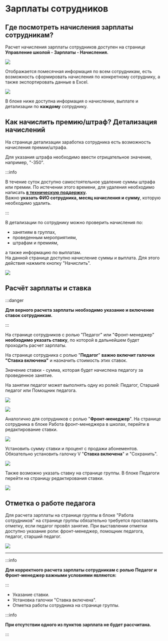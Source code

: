 # Зарплаты сотрудников

## Где посмотреть начисления зарплаты сотрудникам?

Расчет начисления зарплаты сотрудников доступен на странице **Управление школой - Зарплаты - Начисления.**

![](<../.gitbook/assets/image (8) (1).png>)

Отображается помесячная информация по всем сотрудникам, есть возможность сформировать   начисления по конкретному сотруднику, а также экспортировать данные в Excel.

![](<../.gitbook/assets/image (5) (1) (1) (1).png>)

В блоке ниже доступна информация о начислении, выплате и детализации по **каждому** сотруднику.

## Как начислить премию/штраф? Детализация начислений

На странице детализации заработка сотрудника есть возможность начисления премии/штрафа.

Для указания штрафа необходимо ввести отрицательное значение, например, "-350".

:::info

В течение суток доступно самостоятельное удаление суммы штрафа или премии. По истечении этого времени, для удаления необходимо написать [**в техническую поддержку**](https://forms.yandex.ru/cloud/6616c14090fa7b1819ba1116/?clckid=5aea2dcb)**.** \
Важно **указать ФИО сотрудника, месяц начисления и сумму**, которую необходимо удалить.

:::

В детализации по сотруднику можно проверить начисления по:

* занятиям в группах,
* проведенным мероприятиям,
* штрафам и премиям,

а также информацию по выплатам.\
На данной странице доступно начисление суммы и выплата. Для этого действия нажмите кнопку  "Начислить".

![](<../.gitbook/assets/image (6) (1).png>)

## Расчёт зарплаты и ставка

:::danger

**Для верного расчета зарплаты необходимо указание и включение ставок сотрудникам.**

:::

На странице сотрудников с ролью "Педагог" или "Фронт-менеджер" **необходимо указать ставку**, по которой в дальнейшем будет проходить расчет зарплаты.

На странице сотрудника с ролью "**Педагог**"  **важно включит галочки "Ставка включена"** и назначить стоимость этих ставок.

Значение ставки - сумма, которая будет начислена педагогу за проведенное занятие.

На занятии педагог может выполнять одну из ролей: Педагог, Старший педагог или Помощник педагога.​

![](<../.gitbook/assets/collage.jpg>)

![](<../.gitbook/assets/image (5) (1) (1).png>)

Аналогично для сотрудников с ролью "**Фронт-менеджер**". На странице сотрудника в блоке Работа фронт-менеджера в школах, перейти в редактирование ставки.

![](<../.gitbook/assets/image (1) (1) (1) (1) (1) (1) (1) (1) (1) (1) (1) (1).png>)

Установить сумму ставки и процент с продажи абонементов. Обязательно установить галочку V "**Ставка включена**" и "Сохранить".

![](<../.gitbook/assets/image (2) (1) (1) (1) (1) (1) (1) (1) (1) (1).png>)

Также возможно указать ставку на странице группы. В блоке Педагоги перейти на страницу редактирования ставки.

![](<../.gitbook/assets/image (3) (1) (1) (1).png>)

## Отметка о работе педагога

Для расчета зарплаты на странице группы в блоке "Работа сотрудников"  на странице группы обязательно требуется проставлять отметку, если педагог провёл занятие. При выставлении отметки доступно указание роли: фронт-менеджер, помощник педагога, педагог, старший педагог.

![](<../.gitbook/assets/collage (1).jpg>)

***

:::info

**Для корректного расчета зарплаты сотрудникам с ролью Педагог и Фронт-менеджер важными условиями являются:**

:::

* Указание ставки.
* Установка галочки "Ставка включена".
* Отметка работы сотрудника на странице группы.

:::info

**При отсутствии одного из пунктов зарплата не будет рассчитана.**

:::
